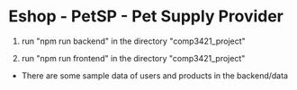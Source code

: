 # Eshop - PetSP - Pet Supply Provider

1. run "npm run backend" in the directory "comp3421_project"

2. run "npm run frontend" in the directory "comp3421_project"

* There are some sample data of users and products in the backend/data
